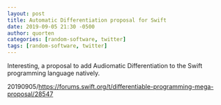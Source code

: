 ```yaml
---
layout: post
title: Automatic Differentiation proposal for Swift
date: 2019-09-05 21:30 -0500
author: quorten
categories: [random-software, twitter]
tags: [random-software, twitter]
---
```


Interesting, a proposal to add Audiomatic Differentiation to the Swift
programming language natively.

20190905/https://forums.swift.org/t/differentiable-programming-mega-proposal/28547
